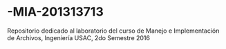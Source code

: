 # -MIA-201313713
Repositorio dedicado al laboratorio del curso de Manejo e Implementación de Archivos, Ingeniería USAC, 2do Semestre 2016
